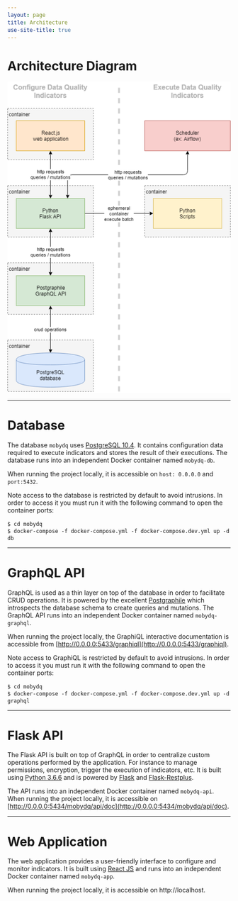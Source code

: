 ```yaml
---
layout: page
title: Architecture
use-site-title: true
---
```



# Architecture Diagram
![Architecture](/img/architecture.png)


---


# Database
The database `mobydq` uses [PostgreSQL 10.4](https://www.postgresql.org). It contains configuration data required to execute indicators and stores the result of their executions. The database runs into an independent Docker container named `mobydq-db`.


When running the project locally, it is accessible on `host: 0.0.0.0` and `port:5432`.


Note access to the database is restricted by default to avoid intrusions. In order to access it you must run it with the following command to open the container ports:
```
$ cd mobydq
$ docker-compose -f docker-compose.yml -f docker-compose.dev.yml up -d db
```


---


# GraphQL API
GraphQL is used as a thin layer on top of the database in order to facilitate CRUD operations. It is powered by the excellent [Postgraphile](https://www.graphile.org/postgraphile) which introspects the database schema to create queries and mutations. The GraphQL API runs into an independent Docker container named `mobydq-graphql`.


When running the project locally, the GraphiQL interactive documentation is accessible from [http://0.0.0.0:5433/graphiql](http://0.0.0.0:5433/graphiql).


Note access to GraphiQL is restricted by default to avoid intrusions. In order to access it you must run it with the following command to open the container ports:
```
$ cd mobydq
$ docker-compose -f docker-compose.yml -f docker-compose.dev.yml up -d graphql
```


---


# Flask API
The Flask API is built on top of GraphQL in order to centralize custom operations performed by the application. For instance to manage permissions, encryption, trigger the execution of indicators, etc. It is built using [Python 3.6.6](https://www.python.org) and is powered by [Flask](http://flask.pocoo.org) and [Flask-Restplus](https://flask-restplus.readthedocs.io).


The API runs into an independent Docker container named `mobydq-api`. When running the project locally, it is accessible on [http://0.0.0.0:5434/mobydq/api/doc](http://0.0.0.0:5434/mobydq/api/doc).


---


# Web Application
The web application provides a user-friendly interface to configure and monitor indicators. It is built using [React JS](https://reactjs.org/) and runs into an independent Docker container named `mobydq-app`.


When running the project locally, it is accessible on http://localhost.
